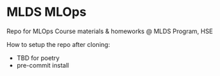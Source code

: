 # MLDS MLOps
Repo for MLOps Course materials & homeworks @ MLDS Program, HSE

How to setup the repo after cloning:
- TBD for poetry
- pre-commit install
